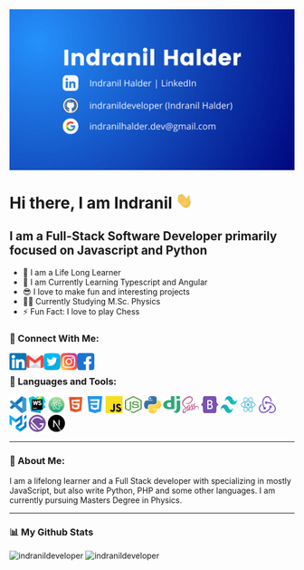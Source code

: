 <img align="center" alt="Indranil Halder" src="./img/main/indranil.png" />

# Hi there, I am Indranil <img src="./img/main/hi.webp" width="30px" alt="hi" />

## I am a Full-Stack Software Developer primarily focused on Javascript and Python

- 📘 I am a Life Long Learner
- 🔭 I am Currently Learning Typescript and Angular
- 😎 I love to make fun and interesting projects
- 👨‍🎓 Currently Studying M.Sc. Physics
- ⚡ Fun Fact: I love to play Chess

### 📲 Connect With Me:

<a href="https://www.linkedin.com/in/indranildeveloper/" target="_blank">
<img align="left" src="./img/main/linkedin.png" height="30" width="30px" />
</a>
<a href="mailto:indranilhalder.dev@gmail.com">
<img align="left" src="./img/main/gmail.png" height="30" width="30px" />
</a>
<a href="https://twitter.com/indranilcoder/" target="_blank">
<img align="left" src="./img/main/twitter.png" height="30" width="30px" />
</a>
<a href="https://www.instagram.com/indranil__halder/" target="_blank">
<img align="left" src="./img/main/instagram.png" height="30" width="30px" />
</a>
<a href="https://www.facebook.com/indranil.halder.7545/" target="_blank">
<img align="left" src="./img/main/facebook.png" height="30" width="30px" />
</a>

<br />

### 🧰 Languages and Tools:

<code><img height="30" width="30" src="./img/icons/visual-studio-code.svg"></code>
<code><img height="30" width="30" src="./img/icons/webstorm.svg"></code>
<code><img height="30" width="30" src="./img/icons/atom.svg"></code>
<code><img height="30" width="30" src="./img/icons/html5.svg"></code>
<code><img height="30" width="30" src="./img/icons/css-3.png"></code>
<code><img height="30" width="30" src="./img/icons/javascript.svg"></code>
<code><img height="30" width="30" src="./img/icons/nodejs.svg"></code>
<code><img height="30" width="30" src="./img/icons/python.svg"></code>
<code><img height="30" width="30" src="./img/icons/django.svg"></code>
<code><img height="30" width="30" src="./img/icons/sass.svg"></code>
<code><img height="30" width="30" src="./img/icons/bootstrap-5.svg"></code>
<code><img height="30" width="30" src="./img/icons/tailwind.svg"></code>
<code><img height="30" width="30" src="./img/icons/react.svg"></code>
<code><img height="30" width="30" src="./img/icons/redux.svg"></code>
<code><img height="30" width="30" src="./img/icons/material.svg"></code>
<code><img height="30" width="30" src="./img/icons/gatsby.svg"></code>
<code><img height="30" width="30" src="./img/icons/next-js.svg"></code>

<hr />

### 🔔 About Me:

<p>I am a lifelong learner and a Full Stack developer with  specializing in mostly JavaScript, but also write Python, PHP and some other languages. I am currently pursuing Masters Degree in Physics.</p>

<hr />

### 📊 My Github Stats

<img src="https://github-readme-stats.vercel.app/api?username=indranildeveloper&show_icons=true&theme=tokyonight" width="500" alt="indranildeveloper"/>

<img src="https://github-readme-stats.vercel.app/api/top-langs/?username=indranildeveloper&theme=tokyonight" alt="indranildeveloper" />
